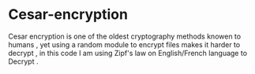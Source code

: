# Cesar-encryption
Cesar encryption is one of the oldest cryptography methods knowen to humans , yet using a random module to encrypt files makes it harder to decrypt , in this code I am using Zipf's law on English/French language to Decrypt .

